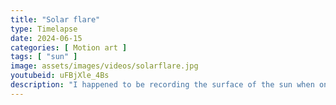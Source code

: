 ```yaml
---
title: "Solar flare"
type: Timelapse
date: 2024-06-15
categories: [ Motion art ]
tags: [ "sun" ]
image: assets/images/videos/solarflare.jpg
youtubeid: uFBjXle_4Bs
description: "I happened to be recording the surface of the sun when one of the sunspots exploded. The video compresses 60 minutes into 15 seconds."
---
```

